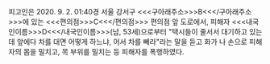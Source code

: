 피고인은 2020. 9. 2. 01:40경 서울 강서구 <<<구아래주소>>>B<<</구아래주소>>>에 있는 <<<편의점>>>C<<</편의점>>> 편의점 앞 도로에서, 피해자 <<<내국인이름>>>D<<</내국인이름>>>(남, 53세)으로부터 "택시들이 줄서서 대기하고 있는데 앞에다 차를 대면 어떻게 하느냐, 어서 차를 빼라"라는 말을 듣고 화가 나 손으로 피해자의 몸을 밀치고, 목 부위를 밀치는 등 피해자를 폭행하였다.